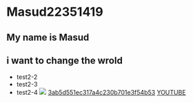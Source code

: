 # Masud22351419
## My name is Masud 
## i want to change the wrold
 * test2-2
  * test2-3
  * test2-4
![](https://gitlab.com/picbed/bed/uploads/75985eac80cb11269120d0283ce6a8a5/logo.png)
[3ab5d551ec317a4c230b701e3f54b53](https://github.com/Masud613/Masud22351419/assets/128514878/f862ced7-4c81-4220-be17-734e504ec6e7)
[YOUTUBE](http://www.youtube.com)
